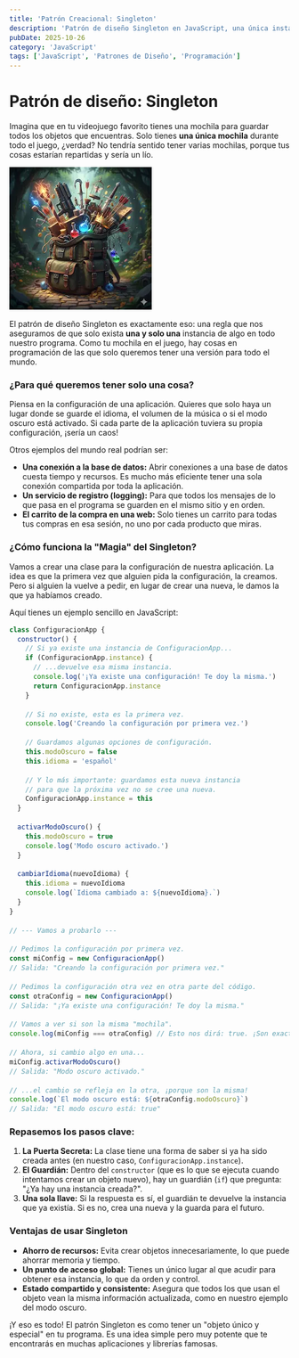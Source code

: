 ```yaml
---
title: 'Patrón Creacional: Singleton'
description: 'Patrón de diseño Singleton en JavaScript, una única instancia en toda la aplicación.'
pubDate: 2025-10-26
category: 'JavaScript'
tags: ['JavaScript', 'Patrones de Diseño', 'Programación']
---
```


# Patrón de diseño: **Singleton**

Imagina que en tu videojuego favorito tienes una mochila para guardar todos los objetos que encuentras. Solo tienes **una única mochila** durante todo el juego, ¿verdad? No tendría sentido tener varias mochilas, porque tus cosas estarían repartidas y sería un lío.

![mochila](/public/mochila-singleton.webp)

El patrón de diseño Singleton es exactamente eso: una regla que nos aseguramos de que solo exista **una y solo una** instancia de algo en todo nuestro programa. Como tu mochila en el juego, hay cosas en programación de las que solo queremos tener una versión para todo el mundo.

### ¿Para qué queremos tener solo una cosa?

Piensa en la configuración de una aplicación. Quieres que solo haya un lugar donde se guarde el idioma, el volumen de la música o si el modo oscuro está activado. Si cada parte de la aplicación tuviera su propia configuración, ¡sería un caos!

Otros ejemplos del mundo real podrían ser:

- **Una conexión a la base de datos:** Abrir conexiones a una base de datos cuesta tiempo y recursos. Es mucho más eficiente tener una sola conexión compartida por toda la aplicación.
- **Un servicio de registro (logging):** Para que todos los mensajes de lo que pasa en el programa se guarden en el mismo sitio y en orden.
- **El carrito de la compra en una web:** Solo tienes un carrito para todas tus compras en esa sesión, no uno por cada producto que miras.

### ¿Cómo funciona la "Magia" del Singleton?

Vamos a crear una clase para la configuración de nuestra aplicación. La idea es que la primera vez que alguien pida la configuración, la creamos. Pero si alguien la vuelve a pedir, en lugar de crear una nueva, le damos la que ya habíamos creado.

Aquí tienes un ejemplo sencillo en JavaScript:

```javascript
class ConfiguracionApp {
  constructor() {
    // Si ya existe una instancia de ConfiguracionApp...
    if (ConfiguracionApp.instance) {
      // ...devuelve esa misma instancia.
      console.log('¡Ya existe una configuración! Te doy la misma.')
      return ConfiguracionApp.instance
    }

    // Si no existe, esta es la primera vez.
    console.log('Creando la configuración por primera vez.')

    // Guardamos algunas opciones de configuración.
    this.modoOscuro = false
    this.idioma = 'español'

    // Y lo más importante: guardamos esta nueva instancia
    // para que la próxima vez no se cree una nueva.
    ConfiguracionApp.instance = this
  }

  activarModoOscuro() {
    this.modoOscuro = true
    console.log('Modo oscuro activado.')
  }

  cambiarIdioma(nuevoIdioma) {
    this.idioma = nuevoIdioma
    console.log(`Idioma cambiado a: ${nuevoIdioma}.`)
  }
}

// --- Vamos a probarlo ---

// Pedimos la configuración por primera vez.
const miConfig = new ConfiguracionApp()
// Salida: "Creando la configuración por primera vez."

// Pedimos la configuración otra vez en otra parte del código.
const otraConfig = new ConfiguracionApp()
// Salida: "¡Ya existe una configuración! Te doy la misma."

// Vamos a ver si son la misma "mochila".
console.log(miConfig === otraConfig) // Esto nos dirá: true. ¡Son exactamente la misma!

// Ahora, si cambio algo en una...
miConfig.activarModoOscuro()
// Salida: "Modo oscuro activado."

// ...el cambio se refleja en la otra, ¡porque son la misma!
console.log(`El modo oscuro está: ${otraConfig.modoOscuro}`)
// Salida: "El modo oscuro está: true"
```

### Repasemos los pasos clave:

1.  **La Puerta Secreta:** La clase tiene una forma de saber si ya ha sido creada antes (en nuestro caso, `ConfiguracionApp.instance`).
2.  **El Guardián:** Dentro del `constructor` (que es lo que se ejecuta cuando intentamos crear un objeto nuevo), hay un guardián (`if`) que pregunta: "¿Ya hay una instancia creada?".
3.  **Una sola llave:** Si la respuesta es sí, el guardián te devuelve la instancia que ya existía. Si es no, crea una nueva y la guarda para el futuro.

### Ventajas de usar Singleton

- **Ahorro de recursos:** Evita crear objetos innecesariamente, lo que puede ahorrar memoria y tiempo.
- **Un punto de acceso global:** Tienes un único lugar al que acudir para obtener esa instancia, lo que da orden y control.
- **Estado compartido y consistente:** Asegura que todos los que usan el objeto vean la misma información actualizada, como en nuestro ejemplo del modo oscuro.

¡Y eso es todo! El patrón Singleton es como tener un "objeto único y especial" en tu programa. Es una idea simple pero muy potente que te encontrarás en muchas aplicaciones y librerías famosas.
